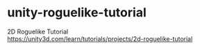 # unity-roguelike-tutorial
2D Roguelike Tutorial  
https://unity3d.com/learn/tutorials/projects/2d-roguelike-tutorial
